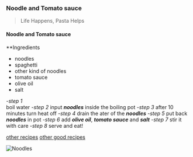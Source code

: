 ### Noodle and Tomato sauce
>Life Happens, Pasta Helps

#### Noodle and Tomato sauce
**Ingredients
* noodles
 * spaghetti
 * other kind of noodles
* tomato sauce
* olive oil
* salt

_-step 1_  
boil water
_-step 2_
input **_noodles_** inside the boiling pot
_-step 3_
after 10 minutes turn heat off
_-step 4_
drain the ater of the **_noodles_**
_-step 5_
put back **_noodles_** in pot
_-step 6_
add **_olive oil_**, **_tomato sauce_** and **_salt_**
_-step 7_
stir it with care
_-step 8_
serve and eat!



[other recipes](www.myweb.com)
[other good recipes][another]

[another]:www.another.com
![Noodles](https://www.organizedisland.com/wp-content/uploads/2020/04/Pasta-with-Tomato-Sauce-1-2-995x1024.jpg)
